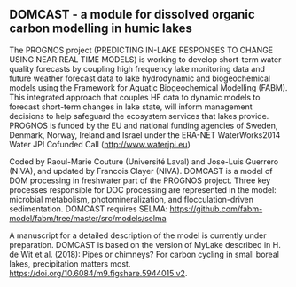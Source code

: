 ## DOMCAST - a module for dissolved organic carbon modelling in humic lakes

The PROGNOS project (PREDICTING IN-LAKE RESPONSES TO CHANGE USING NEAR REAL TIME MODELS) is working to develop short-term water quality 
forecasts by coupling high frequency lake monitoring data and future weather forecast data to lake hydrodynamic and biogeochemical models 
using the Framework for Aquatic Biogeochemical Modelling (FABM).  This integrated approach that couples HF data to dynamic models to 
forecast short-term changes in lake state, will inform management decisions to help safeguard the ecosystem services that lakes provide.  
PROGNOS is funded by the EU and national funding agencies of Sweden, Denmark, Norway, Ireland and Israel under the ERA-NET WaterWorks2014 
Water JPI Cofunded Call (http://www.waterjpi.eu)

Coded by Raoul-Marie Couture (Université Laval) and Jose-Luis Guerrero (NIVA), and updated by Francois Clayer (NIVA).
DOMCAST is a model of DOM processing in freshwater part of the PROGNOS project. Three key processes responsible for DOC processing 
are represented in the model: microbial metabolism, photomineralization, and flocculation-driven sedimentation.
DOMCAST requires SELMA: https://github.com/fabm-model/fabm/tree/master/src/models/selma

A manuscript for a detailed description of the model is currently under preparation. DOMCAST is based on the version of MyLake 
described in H. de Wit et al. (2018): Pipes or chimneys? For carbon cycling in small boreal lakes,
precipitation matters most. https://doi.org/10.6084/m9.figshare.5944015.v2.
